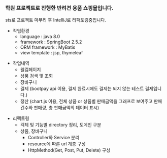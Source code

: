 ### 학원 프로젝트로 진행한 반려견 용품 쇼핑몰입니다.

sts로 프로젝트 마무리 후 IntelliJ로 리팩토링중입니다.

+ 작업환경
  + language : java 8.0
  + framework : SpringBoot 2.5.2
  + ORM framework : MyBatis
  + view template : jsp, thymeleaf


- 작업내역
  - 웰컴페이지
  - 상품 검색 및 조회
  - 장바구니
  - 결제 (bootpay api 이용, 결제 완료시에도 결제는 되지 않는 테스트 결제입니다.)
  - 정산 (chart.js 이용, 전체 상품 or 상품별 판매금액을 그래프로 보여주고 판매건수와 판매량, 총 판매금액의 데이터 표시)


* 리팩토링
  * 객체 및 기능별 directory 정리, 도메인 구분
  * 상품, 장바구니
    * Controller와 Service 분리
    * resource에 따른 url 계층 구성
    * HttpMethod(Get, Post, Put, Delete) 구성
    